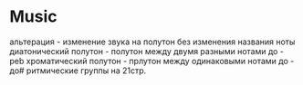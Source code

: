 # Music
альтерация - изменение звука на полутон без изменения названия ноты
диатонический полутон - полутон между двумя разными нотами до - реb
хроматический полутон - прлутон между одинаковыми нотами до - до#
ритмические группы на 21стр.
